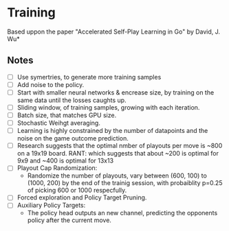 # Training 
Based uppon the paper "Accelerated Self-Play Learning in Go" by David, J. Wu*

## Notes
 - [ ] Use symertries, to generate more training samples
 - [ ] Add noise to the policy.
 - [ ] Start with smaller neural networks & encrease size, by training on the same data until the losses caughts up.
 - [ ] Sliding window, of training samples, growing with each iteration.
 - [ ] Batch size, that matches GPU size.
 - [ ] Stochastic Weihgt averaging.
 - [ ] Learning is highly constrained by the number of datapoints and the noise on the game outcome prediction.
 - [ ] Research suggests that the optimal nmber of playouts per move is ~800 on a 19x19 board. RANT: which suggests that about ~200 is optimal for 9x9 and ~400 is optimal for 13x13
 - [ ] Playout Cap Randomization: 
   - Randomize the number of playouts, vary between (600, 100) to (1000, 200) by the end of the trainig session, with probaiblity p=0.25 of picking 600 or 1000 respecfully.
 - [ ] Forced exploration and Policy Target Pruning.
 - [ ] Auxiliary Policy Targets:
   - The policy head outputs an new channel, predicting the opponents policy after the current move.
